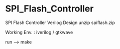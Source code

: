 # SPI_Flash_Controller
SPI Flash Controller Verilog Design
unzip spiflash.zip  

Working Env. :  iverilog / gtkwave  

run --> make  

